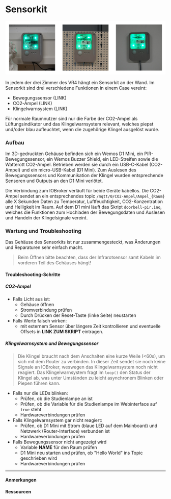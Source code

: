 # Sensorkit

<!-- *Bilder/Diagramme, Schaltpläne, etc. (wo sinnvoll) einfügen* -->
![](images/Ampeln.jpg)

<!-- → Verwendung: Was macht das? Wie kann man das benutzen?, … -->
In jedem der drei Zimmer des VR4 hängt ein Sensorkit an der Wand.
Im Sensorkit sind drei verschiedene Funktionen in einem Case vereint:
- Bewegungssensor (LINK)
- CO2-Ampel (LINK)
- Klingelwarnsystem (LINK)

Für normale Raumnutzer sind nur die Farbe der CO2-Ampel als Lüftungsindikator und das Klingelwarnsystem relevant, welches piepst und/oder blau aufleuchtet, wenn die zugehörige Klingel ausgelöst wurde.

### Aufbau
<!-- → z.B.: Verkabelung, Infrastruktur, Ort,  -->
Im 3D-gedruckten Gehäuse befinden sich ein Wemos D1 Mini, ein PIR-Bewegungssensor, ein Wemos Buzzer Shield, ein LED-Streifen sowie die Watterott CO2-Ampel. 
Betrieben werden sie durch ein USB-C-Kabel (CO2-Ampel) und ein micro-USB-Kabel (D1 Mini). 
Zum Auslesen des Bewegungssensors und Kommunikation der Klingel wurden entsprechende Sensoren und Outputs an den D1 Mini verlötet.

Die Verbindung zum IOBroker verläuft für beide Geräte kabellos.
Die CO2-Ampel sendet an ein entsprechendes topic `/mqtt/0/CO2-Ampel/Ampel_{Raum}` alle X Sekunden Daten zu Temperatur, Luftfeuchtigkeit, CO2-Konzentration und Helligkeit im Raum.
Auf dem D1 mini läuft das Skript `doorbell-pir.ino`, welches die Funktionen zum Hochladen der Bewegungsdaten und Auslesen und Handeln der Klingelsignale vereint. 

### Wartung und Troubleshooting
<!-- → Wie kommt man ran?, Was kann man einfach ändern?, Bugs, die uns begegnet sind und wie sie gelöst wurden, … -->
Das Gehäuse des Sensorkits ist nur zusammengesteckt, was Änderungen und Reparaturen sehr einfach macht.
> Beim Öffnen bitte beachten, dass der Infrarotsensor samt Kabeln im vorderen Teil des Gehäuses hängt!

#### Troubleshooting-Schritte
##### CO2-Ampel
- Falls Licht aus ist:
  - Gehäuse öffnen
  - Stromverbindung prüfen
  - Durch Drücken der Reset-Taste (linke Seite) neustarten
- Falls Werte falsch wirken:
  - mit externem Sensor über längere Zeit kontrollieren und eventuelle Offsets in **LINK ZUM SKRIPT** eintragen.

##### Klingelwarnsystem und Bewegungssensor
> Die Klingel braucht nach dem Anschalten eine kurze Weile (<60s), um sich mit dem Router zu verbinden. In dieser Zeit sendet sie noch keine Signale an IOBroker, weswegen das Klingelwarnsystem noch nicht reagiert.
> Das Klingelwarnsystem fragt im `loop()` den Status der Klingel ab, was unter Umständen zu leicht asynchronem Blinken oder Piepen führen kann.
- Falls nur die LEDs blinken:
  - Prüfen, ob die Studienlampe an ist
  - Prüfen, ob die Variable für die Studienlampe im Webinterface auf `true` steht
  - Hardwareverbindungen prüfen
- Falls Klingelwarnsystem gar nicht reagiert:
  - Prüfen, ob D1 Mini mit Strom (blaue LED auf dem Mainboard) und Netzwerk (Router-Interface) verbunden ist   
  - Hardwareverbindungen prüfen
- Falls Bewegungssensor nicht angezeigt wird
  - Variable **NAME** für den Raum prüfen
  - D1 Mini neu starten und prüfen, ob "Hello World" ins Topic geschrieben wird
  - Hardwareverbindungen prüfen
    
---

#### Anmerkungen
<!-- → Zusätzlicher Punkt für Notizen/Anmerkungen, etc. (wenn nichts wichtiges, dann weglassen) -->

#### Ressourcen 
<!-- → Verwendete Tutorials, Materialien, Quellenangaben, etc. (wenn nichts wichtiges, dann weglassen) -->

